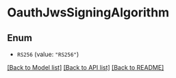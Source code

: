 # OauthJwsSigningAlgorithm

## Enum


* `RS256` (value: `"RS256"`)


[[Back to Model list]](../README.md#documentation-for-models) [[Back to API list]](../README.md#documentation-for-api-endpoints) [[Back to README]](../README.md)


